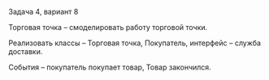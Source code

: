 Задача 4, вариант 8

Торговая точка – смоделировать работу торговой точки.

Реализовать классы – Торговая точка, Покупатель, интерфейс – служба доставки. 

События – покупатель покупает товар, Товар закончился.
